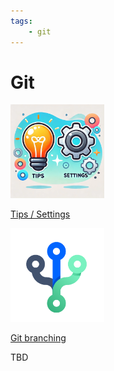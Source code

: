 ```yaml
---
tags:
    - git
---
```



# Git

<div class="grid-container">
    <div class="grid-item">
        <a href="tips_settings">
        <img src="images/tips_and_settings.png" width="150" height="150">
        <p>Tips / Settings</p>
        </a>
    </div>
    <div class="grid-item">
    <a href="branching">
        <img src="images/git_flow.png" width="150" height="150">
        <p>Git branching</p>
        </a>
    </div>
    <div class="grid-item">
        <p>TBD</p>
    </div>
    
</div>



